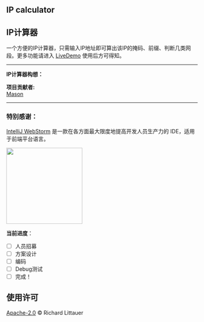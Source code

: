 ## IP calculator
## IP计算器  
一个方便的IP计算器，只需输入IP地址即可算出该IP的掩码、前缀、判断几类网段。更多功能请进入 [LiveDemo]() 使用后方可得知。  
***  
**IP计算器构想：**  
[](https://school-of-automation-engineering.github.io/IP-calculator/img/LEO~PH%7DCZBS%25NPO01Q%7BWL%5BT.png)  

**项目贡献者:**  
[Mason](https://github.com/mason369)

*** 
### 特别感谢：  
[IntelliJ WebStorm](https://zh.wikipedia.org/zh-hans/IntelliJ_IDEA) 是一款在各方面最大限度地提高开发人员生产力的 IDE，适用于前端平台语言。

<img src="https://resources.jetbrains.com/storage/products/company/brand/logos/WebStorm_icon.png?_gl=1*10616q8*_ga*MTEwMzE4MDQwOS4xNjU0NzQ0NjIw*_ga_9J976DJZ68*MTY1NTA5NzcyOC4yLjEuMTY1NTA5ODE3Ni42MA..&_ga=2.237879491.294686240.1655097729-1103180409.1654744620" width="200"/>

**当前进度**：
- [ ] 人员招募
- [ ] 方案设计
- [ ] 编码
- [ ] Debug测试
- [ ] 完成！ 
 
## 使用许可

[Apache-2.0](LICENSE) © Richard Littauer